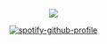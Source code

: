 <div align="center">

![](https://komarev.com/ghpvc/?username=ennlo&color=ffffff&base=5834&style=flat-square&label=+★+999+tage+dauerregen.)

[![spotify-github-profile](https://spotify-github-profile.kittinanx.com/api/view?uid=ytli9u7trg8a0ujmzzshj33yn&cover_image=true&theme=natemoo-re&show_offline=true&background_color=ffffff&interchange=true&bar_color=ffffff&bar_color_cover=false)](https://spotify-github-profile.kittinanx.com/api/view?uid=ytli9u7trg8a0ujmzzshj33yn&redirect=true)
